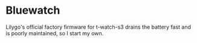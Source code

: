 # Bluewatch

Lilygo's official factory firmware for t-watch-s3 drains the battery fast and is poorly maintained, so I start my own.

